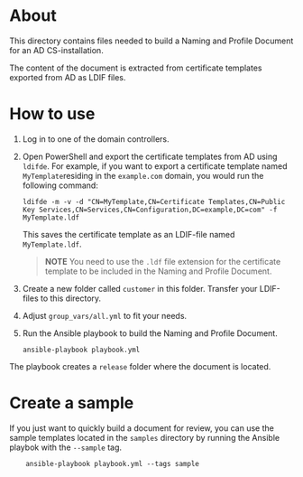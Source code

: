 About
=====

This directory contains files needed to build a Naming and Profile Document for an AD CS-installation.

The content of the document is extracted from certificate templates exported from AD as LDIF files.

How to use
==========

1. Log in to one of the domain controllers.

2. Open PowerShell and export the certificate templates from AD using ``ldifde``. For example, if you want to export a certificate template named ``MyTemplate``residing in the ``example.com`` domain, you would run the following command:

    ```
    ldifde -m -v -d "CN=MyTemplate,CN=Certificate Templates,CN=Public Key Services,CN=Services,CN=Configuration,DC=example,DC=com" -f MyTemplate.ldf
    ```

    This saves the certificate template as an LDIF-file named ``MyTemplate.ldf``.

    > **NOTE** You need to use the ``.ldf`` file extension for the certificate template to be included in the Naming and Profile Document.

3. Create a new folder called ``customer`` in this folder. Transfer your LDIF-files to this directory.

4. Adjust ``group_vars/all.yml`` to fit your needs.

5. Run the Ansible playbook to build the Naming and Profile Document.

    ```
    ansible-playbook playbook.yml
    ```

The playbook creates a ``release`` folder where the document is located.

Create a sample
===============

If you just want to quickly build a document for review, you can use the sample templates located in the ``samples`` directory by running the Ansible playbok with the ``--sample`` tag.
```
    ansible-playbook playbook.yml --tags sample
```
